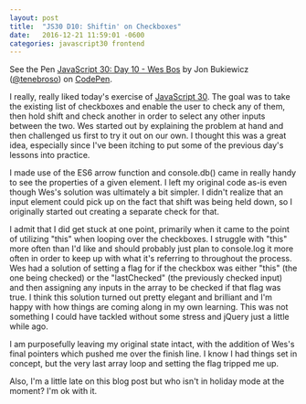 ```yaml
---
layout: post
title:  "JS30 D10: Shiftin' on Checkboxes"
date:   2016-12-21 11:59:01 -0600
categories: javascript30 frontend
---
```


<p data-height="565" data-theme-id="0" data-slug-hash="zoXagR" data-default-tab="result" data-user="tenebroso" data-embed-version="2" data-pen-title="JavaScript 30: Day 10 - Wes Bos" class="codepen">See the Pen <a href="http://codepen.io/tenebroso/pen/zoXagR/">JavaScript 30: Day 10 - Wes Bos</a> by Jon Bukiewicz (<a href="http://codepen.io/tenebroso">@tenebroso</a>) on <a href="http://codepen.io">CodePen</a>.</p>
<script async src="https://production-assets.codepen.io/assets/embed/ei.js"></script>

I really, really liked today's exercise of [JavaScript 30](https://javascript30.com/). The goal was to take the existing list of checkboxes and enable the user to check any of them, then hold shift and check another in order to select any other inputs between the two. Wes started out by explaining the problem at hand and then challenged us first to try it out on our own. I thought this was a great idea, especially since I've been itching to put some of the previous day's lessons into practice.

I made use of the ES6 arrow function and console.db() came in really handy to see the properties of a given element. I left my original code as-is even though Wes's solution was ultimately a bit simpler. I didn't realize that an input element could pick up on the fact that shift was being held down, so I originally started out creating a separate check for that.

I admit that I did get stuck at one point, primarily when it came to the point of utilizing "this" when looping over the checkboxes. I struggle with "this" more often than I'd like and should probably just plan to console.log it more often in order to keep up with what it's referring to throughout the process. Wes had a solution of setting a flag for if the checkbox was either "this" (the one being checked) or the "lastChecked" (the previously checked input) and then assigning any inputs in the array to be checked if that flag was true. I think this solution turned out pretty elegant and brilliant and I'm happy with how things are coming along in my own learning. This was not something I could have tackled without some stress and jQuery just a little while ago.

I am purposefully leaving my original state intact, with the addition of Wes's final pointers which pushed me over the finish line. I know I had things set in concept, but the very last array loop and setting the flag tripped me up.

Also, I'm a little late on this blog post but who isn't in holiday mode at the moment? I'm ok with it.